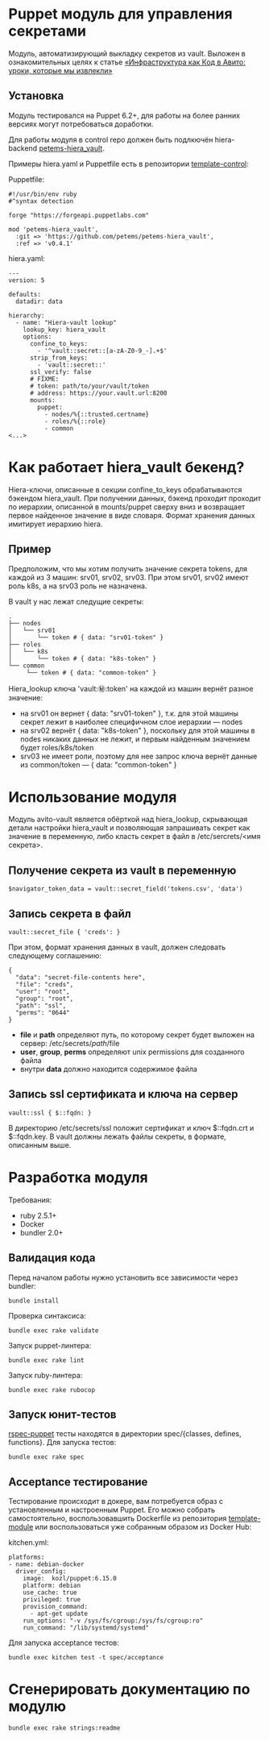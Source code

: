 # Puppet модуль для управления секретами

Модуль, автоматизирующий выкладку секретов из vault. Выложен в ознакомительных целях к статье [«Инфраструктура как Код в Авито: уроки, которые мы извлекли»](https://habr.com/ru/company/avito/blog/513008/)

## Установка

Модуль тестировался на Puppet 6.2+, для работы на более ранних версиях могут потребоваться доработки.

Для работы модуля в control repo должен быть подлкючён hiera-backend [petems-hiera_vault](https://github.com/petems/petems-hiera_vault).

Примеры hiera.yaml и Puppetfile есть в репозитории [template-control](FIXME):

Puppetfile:
```
#!/usr/bin/env ruby
#^syntax detection

forge "https://forgeapi.puppetlabs.com"

mod 'petems-hiera_vault',
  :git => 'https://github.com/petems/petems-hiera_vault',
  :ref => 'v0.4.1'
```

hiera.yaml:
```
---
version: 5

defaults:
  datadir: data

hierarchy:
  - name: "Hiera-vault lookup"
    lookup_key: hiera_vault
    options:
      confine_to_keys:
        - '^vault::secret::[a-zA-Z0-9_-].+$'
      strip_from_keys:
        - 'vault::secret::'
      ssl_verify: false
      # FIXME: 
      # token: path/to/your/vault/token
      # address: https://your.vault.url:8200
      mounts:
        puppet:
          - nodes/%{::trusted.certname}
          - roles/%{::role}
          - common
<...>
```

# Как работает hiera_vault бекенд?

Hiera-ключи, описанные в секции confine_to_keys обрабатываются бэкендом hiera_vault. При получении данных, бэкенд проходит проходит по иерархии, описанной в mounts/puppet сверху вниз и возвращает первое найденное значение в виде словаря. Формат хранения данных имитирует иерархию hiera.

## Пример

Предположим, что мы хотим получить значение секрета tokens, для каждой из 3 машин: srv01, srv02, srv03. При этом srv01, srv02 имеют роль k8s, а на srv03 роль не назначена.

В vault у нас лежат следущие секреты:

```
.
├── nodes
│   └── srv01
│       └── token # { data: "srv01-token" }
├── roles
│   └── k8s
│       └── token # { data: "k8s-token" }
└── common
     └── token # { data: "common-token" }

```

Hiera_lookup ключа 'vault::secret::token' на каждой из машин вернёт разное значение:

- на srv01 он вернет { data: "srv01-token" }, т.к. для этой машины секрет лежит в наиболее специфичном слое иерархии — nodes
- на srv02 вернёт { data: "k8s-token" }, поскольку для этой машины в nodes никаких данных не лежит, и первым найденным значением будет roles/k8s/token
- srv03 не имеет роли, поэтому для нее запрос ключа вернёт данные из common/token — { data: "common-token" }

# Использование модуля

Модуль avito-vault является обёрткой над hiera_lookup, скрывающая детали настройки hiera_vault и позволяющая запрашивать секрет как значение в переменную, либо класть секрет в файл в /etc/sercrets/<имя секрета>.

## Получение секрета из vault в переменную

```
$navigator_token_data = vault::secret_field('tokens.csv', 'data')
```

## Запись секрета в файл

```
vault::secret_file { 'creds': }
```

При этом, формат хранения данных в vault, должен следовать следующему соглашению:

```
{
  "data": "secret-file-contents here",
  "file": "creds",
  "user": "root",
  "group": "root",
  "path": "ssl",
  "perms": "0644"
}
```

- **file** и **path** определяют путь, по которому секрет будет выложен на сервер: /etc/secrets/$path/$file
- **user**, **group**, **perms** определяют unix permissions для созданного файла
- внутри **data** должно находится содержимое файла

## Запись ssl сертификата и ключа на сервер

```
vault::ssl { $::fqdn: }
```

В директорию /etc/secrets/ssl положит сертификат и ключ $::fqdn.crt и $::fqdn.key. В vault должны лежать файлы секреты, в формате, описанным выше.

# Разработка модуля

Требования:
- ruby 2.5.1+
- Docker
- bundler 2.0+

## Валидация кода

Перед началом работы нужно установить все зависимости через bundler:

```
bundle install
```

Проверка синтаксиса:

```
bundle exec rake validate
```

Запуск puppet-линтера:

```
bundle exec rake lint
```

Запуск ruby-линтера:

```
bundle exec rake rubocop
```

## Запуск юнит-тестов

[rspec-puppet](https://rspec-puppet.com) тесты находятся в директории spec/{classes, defines, functions}.
Для запуска тестов:

```
bundle exec rake spec
```

## Acceptance тестирование

Тестирование происходит в докере, вам потребуется образ с установленным и настроенным Puppet. Его можно собрать самостоятельно, воспользовавшить Dockerfile из репозитория [template-module](FIXME) или воспользоваться уже собранным образом из Docker Hub:

kitchen.yml:
```
platforms:
- name: debian-docker
  driver_config:
    image:  kozl/puppet:6.15.0
    platform: debian
    use_cache: true
    privileged: true
    provision_command:
      - apt-get update
    run_options: "-v /sys/fs/cgroup:/sys/fs/cgroup:ro"
    run_command: "/lib/systemd/systemd"
```

Для запуска acceptance тестов:

```
bundle exec kitchen test -t spec/acceptance
```

# Сгенерировать документацию по модулю

```
bundle exec rake strings:readme
```
